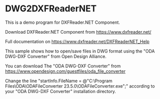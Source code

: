 # DWG2DXFReaderNET

This is a demo program for DXFReader.NET Component.

Download DXFReader.NET Component from https://www.dxfreader.net/

Full documentation on https://www.dxfreader.net/DXFReaderNET_Help

This sample shows how to open/save files in DWG format using the "ODA DWG-DXF Converter" from Open Design Alliance.

You can download The "ODA DWG-DXF Converter" from https://www.opendesign.com/guestfiles/oda_file_converter

Change the line "startInfo.FileName = @"C:\Program Files\ODA\ODAFileConverter 23.5.0\ODAFileConverter.exe";" according to your "ODA DWG-DXF Converter" installation directory.
